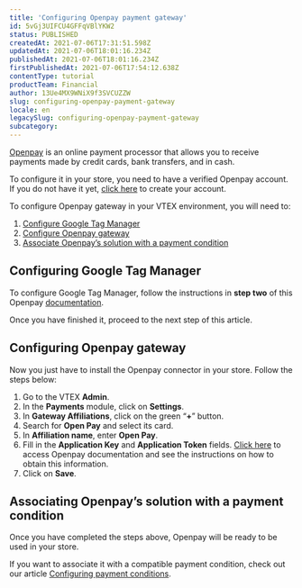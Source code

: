 ```yaml
---
title: 'Configuring Openpay payment gateway'
id: 5vGj3UIFCU4GFFqVBlYKW2
status: PUBLISHED
createdAt: 2021-07-06T17:31:51.598Z
updatedAt: 2021-07-06T18:01:16.234Z
publishedAt: 2021-07-06T18:01:16.234Z
firstPublishedAt: 2021-07-06T17:54:12.638Z
contentType: tutorial
productTeam: Financial
author: 13Ue4MX9WNiX9f3SVCUZZW
slug: configuring-openpay-payment-gateway
locale: en
legacySlug: configuring-openpay-payment-gateway
subcategory: 
---
```


[Openpay](https://www.openpay.mx/en/) is an online payment processor that allows you to receive payments made by credit cards, bank transfers, and in cash.

<div class="alert alert-warning">
  To configure it in your store, you need to have a verified Openpay account. If you do not have it yet, <a href="https://sandbox-dashboard.openpay.mx/login/register?isCandidateForNewStyles=false">click here</a> to create your account.
  </div>

To configure Openpay gateway in your VTEX environment, you will need to:

1. [Configure Google Tag Manager](#configuring-google-tag-manager)
2. [Configure Openpay gateway](#configuring-openpay-gateway)
3. [Associate Openpay’s solution with a payment condition](#associating-openpays-solution-with-a-payment-condition)

## Configuring Google Tag Manager

To configure Google Tag Manager, follow the instructions in __step two__ of this Openpay [documentation](https://www.openpay.mx/en/docs/vtex.html).

Once you have finished it, proceed to the next step of this article.

## Configuring Openpay gateway

Now you just have to install the Openpay connector in your store. Follow the steps below:

1. Go to the VTEX __Admin__.
2. In the __Payments__ module, click on __Settings__.
3. In __Gateway Affiliations__, click on the green “__+__” button.
4. Search for __Open Pay__ and select its card.
5. In __Affiliation name__, enter __Open Pay__.
6. Fill in the __Application Key__ and __Application Token__ fields. [Click here](https://www.openpay.mx/en/docs/vtex.html) to access Openpay documentation and see the instructions on how to obtain this information.
7. Click on __Save__.

## Associating Openpay’s solution with a payment condition

Once you have completed the steps above, Openpay will be ready to be used in your store.

If you want to associate it with a compatible payment condition, check out our article [Configuring payment conditions](https://help.vtex.com/en/tutorial/condicoes-de-pagamento).

